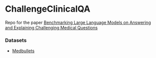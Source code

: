 # ChallengeClinicalQA
Repo for the paper [Benchmarking Large Language Models on Answering and Explaining Challenging Medical Questions](https://arxiv.org/pdf/2402.18060.pdf)

### Datasets
- [Medbullets](https://github.com/HanjieChen/ChallengeClinicalQA/tree/main/medbullets)

